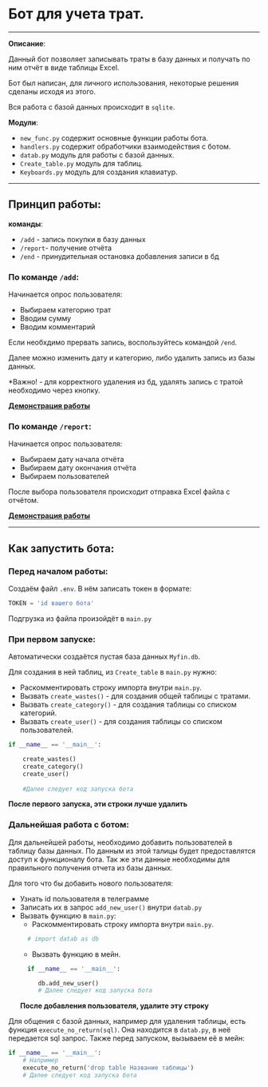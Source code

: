 # Бот для учета трат.
___

**Описание**: 

Данный бот позволяет записывать траты в базу данных и получать по ним отчёт в виде таблицы Excel.

Бот был написан, для личного использования, некоторые решения сделаны исходя из этого.

Вся работа с базой данных происходит в `sqlite`.

**Модули**:
* `new_func.py` содержит основные функции работы бота.
* `handlers.py` содержит обработчики взаимодействия с ботом.
* `datab.py` модуль для работы с базой данных.
* `Create_table.py` модуль для таблиц.
* `Keyboards.py` модуль для создания клавиатур.
___

## Принцип работы:
**команды**:
* `/add` - запись покупки в базу данных
* `/report`- получение отчёта
* `/end` - принудительная остановка добавления записи в бд

### По команде `/add`:
Начинается опрос пользователя:
* Выбираем категорию трат
* Вводим сумму
* Вводим комментарий

Если необхдимо прервать запись, воспользуйтесь командой `/end`.

Далее можно изменить дату и категорию, либо удалить запись из базы данных.

*Важно! - для корректного удаления из бд, удалять запись с тратой необходимо через кнопку.

[**Демонстрация работы**](https://youtube.com/shorts/M5m4XD2zfSE?feature=share)

### По команде `/report`: 
Начинается опрос пользователя:
* Выбираем дату начала отчёта
* Выбираем дату окончания отчёта
* Выбираем пользователей

После выбора пользователя происходит отправка Excel файла с отчётом.

[**Демонстрация работы**](https://youtube.com/shorts/0pvVRxGRuzo?feature=share)
___
## Как запустить бота:

### Перед началом работы:
Создаём файл `.env`.
В нём записать токен в формате:
```python
TOKEN = 'id вашего бота'
```
Подгрузка из файла произойдёт в `main.py`

### При первом запуске:
Автоматически создаётся пустая база данных `Myfin.db`.

Для создания в ней таблиц, из `Create_table` в `main.py` нужно:
* Раскомментировать строку импорта внутри `main.py`.
* Вызвать `create_wastes()` - для создания общей таблицы с тратами.
* Вызвать `create_category()` - для создания таблицы со списком категорий.
* Вызвать `create_user()` - для создания таблицы со списком пользователей.
```python
if __name__ == '__main__':

    create_wastes()
    create_category()
    create_user()
    
    #Далее следует код запуска бота
```
**После первого запуска, эти строки лучше удалить**

### Дальнейшая работа с ботом:
Для дальнейшей работы, необходимо добавить пользователей в таблицу базы данных.
По данным из этой талицы будет предоставлятся доступ к функционалу бота.
Так же эти данные необходимы для правильного получения отчета из базы данных.

Для того что бы добавить нового пользователя:
* Узнать id пользователя в телеграмме
* Записать их в запрос `add_new_user()` внутри `datab.py`
* Вызвать функцию в `main.py`:
  * Раскомментировать строку импорта внутри `main.py`.
  ```python
    # import datab as db
  ```
  * Вызвать функцию в мейн.
  ```python
    if __name__ == '__main__':

       db.add_new_user()
       # Далее следует код запуска бота
  ```
    **После добавления пользователя, удалите эту строку**

Для общения с базой данных, например для удаления таблицы, есть функция `execute_no_return(sql)`.
Она находится в `datab.py`, в неё передается sql запрос.
Также перед запуском, вызываем её в мейн:
```python
if __name__ == '__main__':
    # Например
    execute_no_return('drop table Название таблицы')
    # Далее следует код запуска бота
```











